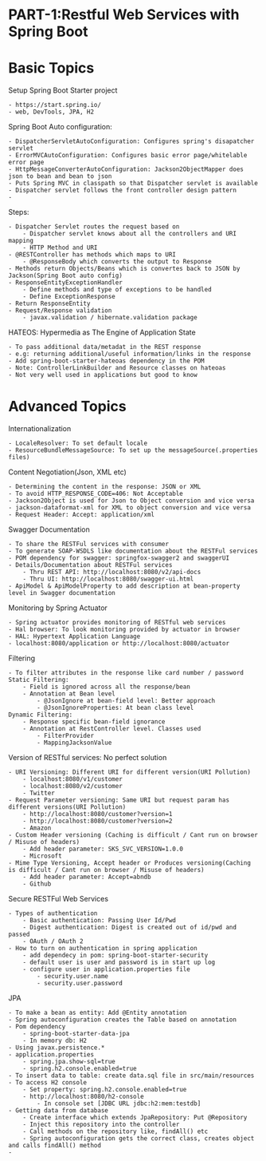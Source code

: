 # PART-1:Restful Web Services with Spring Boot
# Basic Topics
Setup Spring Boot Starter project

	- https://start.spring.io/
	- web, DevTools, JPA, H2
Spring Boot Auto configuration:

	- DispatcherServletAutoConfiguration: Configures spring's disapatcher servlet
	- ErrorMVCAutoConfiguration: Configures basic error page/whitelable error page
	- HttpMessageConverterAutoConfiguration: Jackson2ObjectMapper does json to bean and bean to json
	- Puts Spring MVC in classpath so that Dispatcher servlet is available
	- Dispatcher servlet follows the front controller design pattern
	-
Steps:

	- Dispatcher Servlet routes the request based on 
		- Dispatcher servlet knows about all the controllers and URI mapping
		- HTTP Method and URI
	- @RESTController has methods which maps to URI
		- @ResponseBody which converts the output to Response
	- Methods return Objects/Beans which is convertes back to JSON by Jackson(Spring Boot auto config)
	- ResponseEntityExceptionHandler
		- Define methods and type of exceptions to be handled
		- Define ExceptionResponse
	- Return ResponseEntity	
	- Request/Response validation
		- javax.validation / hibernate.validation package
HATEOS: Hypermedia as The Engine of Application State

	- To pass additional data/metadat in the REST response
	- e.g: returning additional/useful information/links in the response
	- Add spring-boot-starter-hateoas dependency in the POM
	- Note: ControllerLinkBuilder and Resource classes on hateoas
	- Not very well used in applications but good to know
# Advanced Topics

Internationalization

	- LocaleResolver: To set default locale 
	- ResourceBundleMessageSource: To set up the messageSource(.properties files)

Content Negotiation(Json, XML etc)
	
	- Determining the content in the response: JSON or XML
	- To avoid HTTP_RESPONSE_CODE=406: Not Acceptable
	- Jackson2Object is used for Json to Object conversion and vice versa
	- jackson-dataformat-xml for XML to object conversion and vice versa
	- Request Header: Accept: application/xml
	
Swagger Documentation
	
	- To share the RESTFul services with consumer
	- To generate SOAP-WSDLS like documentation about the RESTFul services
	- POM dependency for swagger: springfox-swagger2 and swaggerUI
	- Details/Documentation about RESTFul services
		- Thru REST API: http://localhost:8080/v2/api-docs
		- Thru UI: http://localhost:8080/swagger-ui.html
	- ApiModel & ApiModelProperty to add description at bean-property level in Swagger documentation
Monitoring by Spring Actuator
	
	- Spring actuator provides monitoring of RESTful web services
	- Hal browser: To look monitoring provided by actuator in browser
	- HAL: Hypertext Application Language
	- localhost:8080/application or http://localhost:8080/actuator	
Filtering
	
	- To filter attributes in the response like card number / password
	Static Filtering:
		- Field is ignored across all the response/bean
		- Annotation at Bean level
			- @JsonIgnore at bean-field level: Better approach
			- @JsonIgnoreProperties: At bean class level
	Dynamic Filtering:
		- Response specific bean-field ignorance
		- Annotation at RestController level. Classes used
			- FilterProvider
			- MappingJacksonValue
Version of RESTful services: No perfect solution
	
	- URI Versioning: Different URI for different version(URI Pollution)
		- localhost:8080/v1/customer 
		- localhost:8080/v2/customer
		- Twitter
	- Request Parameter versioning: Same URI but request param has different versions(URI Pollution)
		- http://localhost:8080/customer?version=1
		- http://localhost:8080/customer?version=2
		- Amazon
	- Custom Header versioning (Caching is difficult / Cant run on browser / Misuse of headers)
		- Add header parameter: SKS_SVC_VERSION=1.0.0
		- Microsoft
	- Mime Type Versioning, Accept header or Produces versioning(Caching is difficult / Cant run on browser / Misuse of headers)
		- Add header parameter: Accept=abndb
		- Github
Secure RESTFul Web Services

	- Types of authentication
		- Basic authentication: Passing User Id/Pwd
		- Digest authentication: Digest is created out of id/pwd and passed
		- OAuth / OAuth 2
	- How to turn on authentication in spring application
		- add dependecy in pom: spring-boot-starter-security
		- default user is user and password is in start up log
		- configure user in application.properties file
			- security.user.name
			- security.user.password
JPA

	- To make a bean as entity: Add @Entity annotation
	- Spring autoconfiguration creates the Table based on annotation
	- Pom dependency
		- spring-boot-starter-data-jpa
		- In memory db: H2
	- Using javax.persistence.*
	- application.properties
		- spring.jpa.show-sql=true
		- spring.h2.console.enabled=true
	- To insert data to table: create data.sql file in src/main/resources
	- To access H2 console
		- Set property: spring.h2.console.enabled=true
		- http://localhost:8080/h2-console
			- In console set [JDBC URL jdbc:h2:mem:testdb]
	- Getting data from database
		- Create interface which extends JpaRepository: Put @Repository
		- Inject this repository into the controller
		- Call methods on the repository like, findAll() etc
		- Spring autoconfiguration gets the correct class, creates object and calls findAll() method
	- 
			

		

		
	
	
	


	
